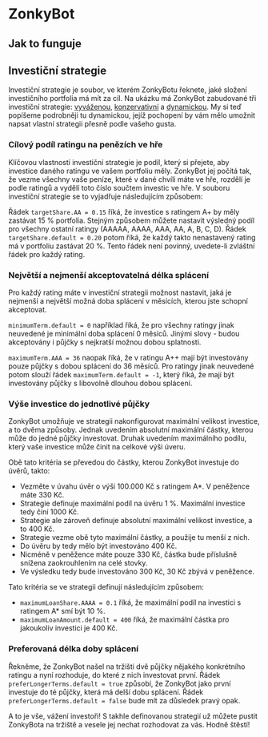 # ZonkyBot

## Jak to funguje

## Investiční strategie

Investiční strategie je soubor, ve kterém ZonkyBotu řeknete, jaké složení investičního portfolia má mít za cíl. Na
ukázku má ZonkyBot zabudované tři investiční strategie:
[vyváženou](blob/master/zonkybot-app/src/main/assembly/resources/zonkybot-balanced.cfg),
[konzervativní](blob/master/zonkybot-app/src/main/assembly/resources/zonkybot-conservative.cfg) a
[dynamickou](blob/master/zonkybot-app/src/main/assembly/resources/zonkybot-dynamic.cfg). My si teď popíšeme
podrobněji tu dynamickou, jejíž pochopení by vám mělo umožnit napsat vlastní strategii přesně podle vašeho gusta.

### Cílový podíl ratingu na penězích ve hře

Klíčovou vlastností investiční strategie je podíl, který si přejete, aby investice daného ratingu ve vašem portfoliu
měly. ZonkyBot jej počítá tak, že vezme všechny vaše peníze, které v dané chvíli máte ve hře, rozdělí je podle ratingů a
vydělí toto číslo součtem investic ve hře. V souboru investiční strategie se to vyjadřuje následujícím způsobem:

Řádek `targetShare.AA = 0.15` říká, že investice s ratingem A+ by měly zastávat 15 % portfolia. Stejným způsobem můžete
nastavit výsledný podíl pro všechny ostatní ratingy (AAAAA, AAAA, AAA, AA, A, B, C, D). Řádek
`targetShare.default = 0.20` potom říká, že každý takto nenastavený rating má v portfoliu zastávat 20 %. Tento řádek není
povinný, uvedete-li zvláštní řádek pro každý rating.

### Největší a nejmenší akceptovatelná délka splácení

Pro každý rating máte v investiční strategii možnost nastavit, jaká je nejmenší a největší možná doba splácení v
měsících, kterou jste schopní akceptovat.

`minimumTerm.default = 0` například říká, že pro všechny ratingy jinak neuvedené je minimální doba splácení 0 měsíců.
Jinými slovy - budou akceptovány i půjčky s nejkratší možnou dobou splatnosti.

`maximumTerm.AAA = 36` naopak říká, že v ratingu A++ mají být investovány pouze půjčky s dobou splácení do 36 měsíců.
Pro ratingy jinak neuvedené potom slouží řádek `maximumTerm.default = -1`, který říká, že mají být investovány půjčky s
libovolně dlouhou dobou splácení.

### Výše investice do jednotlivé půjčky

ZonkyBot umožňuje ve strategii nakonfigurovat maximální velikost investice, a to dvěma způsoby. Jednak uvedením absolutní
maximální částky, kterou může do jedné půjčky investovat. Druhak uvedením maximálního podílu, který vaše investice může
činit na celkové výši úveru.

Obě tato kritéria se převedou do částky, kterou ZonkyBot investuje do úvěrů, takto:
* Vezměte v úvahu úvěr o výši 100.000 Kč s ratingem A*. V peněžence máte 330 Kč.
* Strategie definuje maximální podíl na úvěru 1 %. Maximální investice tedy činí 1000 Kč.
* Strategie ale zároveň definuje absolutní maximální velikost investice, a to 400 Kč.
* Strategie vezme obě tyto maximální částky, a použije tu menší z nich.
* Do úvěru by tedy mělo být investováno 400 Kč.
* Nicméně v peněžence máte pouze 330 Kč, částka bude příslušně snížena zaokrouhlením na celé stovky.
* Ve výsledku tedy bude investováno 300 Kč, 30 Kč zbývá v peněžence.

Tato kritéria se ve strategii definují následujícím způsobem:
* `maximumLoanShare.AAAA = 0.1` říká, že maximální podíl na investici s ratingem A* smí být 10 %.
* `maximumLoanAmount.default = 400` říká, že maximální částka pro jakoukoliv investici je 400 Kč.

### Preferovaná délka doby splácení

Řekněme, že ZonkyBot našel na tržišti dvě půjčky nějakého konkrétního ratingu a nyní rozhoduje, do které z nich
investovat první. Řádek `preferLongerTerms.default = true` způsobí, že ZonkyBot jako první investuje do té půjčky, která
má delší dobu splácení. Řádek `preferLongerTerms.default = false` bude mít za důsledek pravý opak.

A to je vše, vážení investoři! S takhle definovanou strategií už můžete pustit ZonkyBota na tržiště a vesele jej nechat
rozhodovat za vás. Hodně štěstí!


